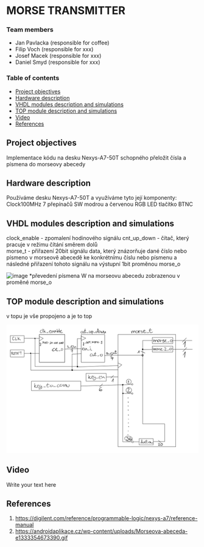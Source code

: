 # MORSE TRANSMITTER

### Team members

* Jan Pavlacka (responsible for coffee)
* Filip Voch   (responsible for xxx)
* Josef Macek  (responsible for xxx)
* Daniel Smyd  (responsible for xxx)

### Table of contents

* [Project objectives](#objectives)
* [Hardware description](#hardware)
* [VHDL modules description and simulations](#modules)
* [TOP module description and simulations](#top)
* [Video](#video)
* [References](#references)

<a name="objectives"></a>

## Project objectives

Implementace kódu na desku Nexys-A7-50T schopného přeložit čísla a písmena do morseovy abecedy

<a name="hardware"></a>

## Hardware description

Používáme desku Nexys-A7-50T a využíváme tyto její komponenty:
Clock100MHz
7 přepínačů SW
modrou a červenou RGB LED
tlačítko BTNC

<a name="modules"></a>

## VHDL modules description and simulations

clock_enable - zpomalení hodinového signálu
cnt_up_down - čítač, který pracuje v režimu čítání směrem dolů  
morse_t - přiřazení 20bit signálu data, který znázorňuje dané číslo nebo písmeno v morseově abecedě ke konkrétnímu číslu nebo písmenu a následné přiřazení tohoto signálu na výstupní 1bit proměnou morse_o

![image](https://user-images.githubusercontent.com/99814761/166703444-41eb6f48-4c1b-464a-a0f8-dd04dec10c75.png)
*převedení písmena W na morseovu abecedu zobrazenou v proměné morse_o

<a name="top"></a>

## TOP module description and simulations

v topu je vše propojeno a je to top

![figure](images/Top-project.jpeg)

<a name="video"></a>

## Video

Write your text here

<a name="references"></a>

## References

1. https://digilent.com/reference/programmable-logic/nexys-a7/reference-manual
2. https://androidaplikace.cz/wp-content/uploads/Morseova-abeceda-e1333354673390.gif
